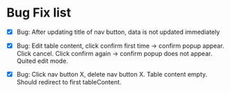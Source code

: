 # Bug Fix list

- [x] Bug: After updating title of nav button, data is not updated immediately

- [x] Bug: Edit table content, click confirm first time -> confirm popup appear. Click cancel. Click confirm again -> confirm popup does not appear. Quited edit mode.

- [x] Bug: Click nav button X, delete nav button X. Table content empty. Should redirect to first tableContent.